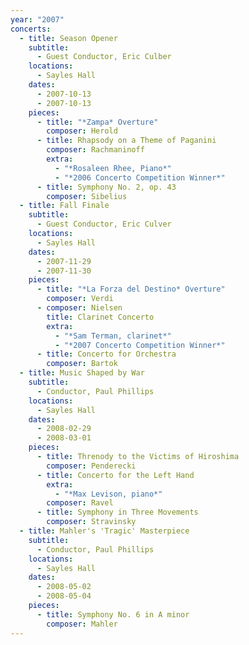 ```yaml
---
year: "2007"
concerts:
  - title: Season Opener
    subtitle:
      - Guest Conductor, Eric Culber
    locations:
      - Sayles Hall
    dates:
      - 2007-10-13
      - 2007-10-13
    pieces:
      - title: "*Zampa* Overture"
        composer: Herold
      - title: Rhapsody on a Theme of Paganini
        composer: Rachmaninoff
        extra:
          - "*Rosaleen Rhee, Piano*"
          - "*2006 Concerto Competition Winner*"
      - title: Symphony No. 2, op. 43
        composer: Sibelius
  - title: Fall Finale
    subtitle:
      - Guest Conductor, Eric Culver
    locations:
      - Sayles Hall
    dates:
      - 2007-11-29
      - 2007-11-30
    pieces:
      - title: "*La Forza del Destino* Overture"
        composer: Verdi
      - composer: Nielsen
        title: Clarinet Concerto
        extra:
          - "*Sam Terman, clarinet*"
          - "*2007 Concerto Competition Winner*"
      - title: Concerto for Orchestra
        composer: Bartok
  - title: Music Shaped by War
    subtitle:
      - Conductor, Paul Phillips
    locations:
      - Sayles Hall
    dates:
      - 2008-02-29
      - 2008-03-01
    pieces:
      - title: Threnody to the Victims of Hiroshima
        composer: Penderecki
      - title: Concerto for the Left Hand
        extra:
          - "*Max Levison, piano*"
        composer: Ravel
      - title: Symphony in Three Movements
        composer: Stravinsky
  - title: Mahler's 'Tragic' Masterpiece
    subtitle:
      - Conductor, Paul Phillips
    locations:
      - Sayles Hall
    dates:
      - 2008-05-02
      - 2008-05-04
    pieces:
      - title: Symphony No. 6 in A minor
        composer: Mahler
---
```

